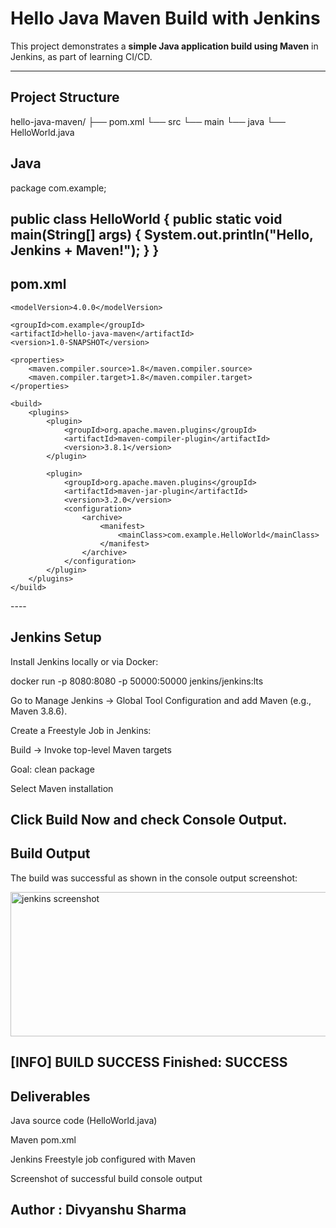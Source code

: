 # Hello Java Maven Build with Jenkins

This project demonstrates a **simple Java application build using Maven** in Jenkins, as part of learning CI/CD.

---

## **Project Structure**

hello-java-maven/
├── pom.xml
└── src
└── main
└── java
└── HelloWorld.java

## Java
package com.example;

public class HelloWorld {
    public static void main(String[] args) {
        System.out.println("Hello, Jenkins + Maven!");
    }
}
------
## pom.xml
<project xmlns="http://maven.apache.org/POM/4.0.0"
         xmlns:xsi="http://www.w3.org/2001/XMLSchema-instance"
         xsi:schemaLocation="http://maven.apache.org/POM/4.0.0
                             http://maven.apache.org/xsd/maven-4.0.0.xsd">

    <modelVersion>4.0.0</modelVersion>

    <groupId>com.example</groupId>
    <artifactId>hello-java-maven</artifactId>
    <version>1.0-SNAPSHOT</version>

    <properties>
        <maven.compiler.source>1.8</maven.compiler.source>
        <maven.compiler.target>1.8</maven.compiler.target>
    </properties>

    <build>
        <plugins>
            <plugin>
                <groupId>org.apache.maven.plugins</groupId>
                <artifactId>maven-compiler-plugin</artifactId>
                <version>3.8.1</version>
            </plugin>

            <plugin>
                <groupId>org.apache.maven.plugins</groupId>
                <artifactId>maven-jar-plugin</artifactId>
                <version>3.2.0</version>
                <configuration>
                    <archive>
                        <manifest>
                            <mainClass>com.example.HelloWorld</mainClass>
                        </manifest>
                    </archive>
                </configuration>
            </plugin>
        </plugins>
    </build>

</project>
----

## Jenkins Setup

Install Jenkins locally or via Docker:

docker run -p 8080:8080 -p 50000:50000 jenkins/jenkins:lts


Go to Manage Jenkins → Global Tool Configuration and add Maven (e.g., Maven 3.8.6).

Create a Freestyle Job in Jenkins:

Build → Invoke top-level Maven targets

Goal: clean package

Select Maven installation

Click Build Now and check Console Output.
----
## Build Output

The build was successful as shown in the console output screenshot:

<img width="1327" height="231" alt="jenkins screenshot" src="https://github.com/user-attachments/assets/00dcd326-99a0-400c-9842-c26b554f7d2f" />

[INFO] BUILD SUCCESS
Finished: SUCCESS
----
## Deliverables

Java source code (HelloWorld.java)

Maven pom.xml

Jenkins Freestyle job configured with Maven

Screenshot of successful build console output

Author : Divyanshu Sharma
----



